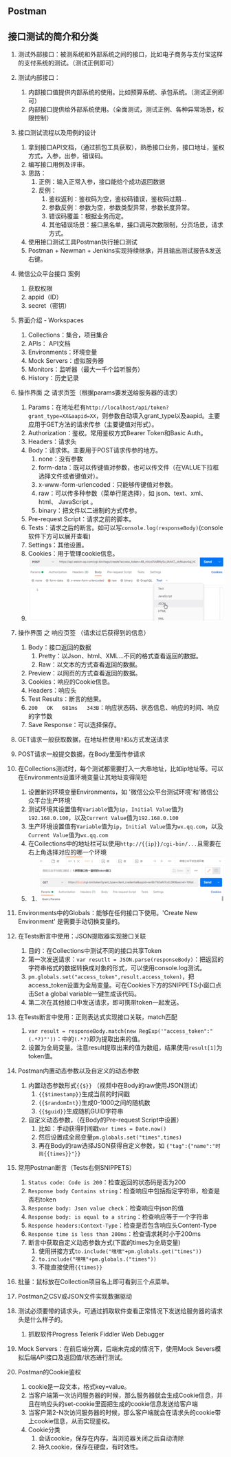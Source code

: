 ## Postman

## 接口测试的简介和分类

1. 测试外部接口：被测系统和外部系统之间的接口，比如电子商务与支付宝这样的支付系统的测试。（测试正例即可）

2. 测试内部接口：

   1. 内部接口值提供内部系统的使用。比如预算系统、承包系统。（测试正例即可）
   2. 内部接口提供给外部系统使用。（全面测试，测试正例、各种异常场景，权限控制）

3. 接口测试流程以及用例的设计

   1. 拿到接口API文档，（通过抓包工具获取），熟悉接口业务，接口地址，鉴权方式，入参，出参，错误码。
   2. 编写接口用例及评审。
   3. 思路：
      1. 正例：输入正常入参，接口能给个成功返回数据
      2. 反例：
         1. 鉴权返利：鉴权码为空，鉴权码错误，鉴权码过期...
         2. 参数反例：参数为空，参数类型异常，参数长度异常。
         3. 错误码覆盖：根据业务而定。
         4. 其他错误场景：接口黑名单，接口调用次数限制，分页场景，请求方式。
   4. 使用接口测试工具Postman执行接口测试
   5. Postman + Newman + Jenkins实现持续继承，并且输出测试报告&发送右键。

4. 微信公众平台接口 案例

   1. 获取权限
   2. appid（ID）
   3. secret（密钥）

5. 界面介绍 - Workspaces

   1. Collections：集合，项目集合
   2. APIs： API文档
   3. Environments：环境变量
   4. Mock Servers：虚拟服务器
   5. Monitors：监听器（最大一千个监听服务）
   6. History：历史记录

6. 操作界面 之 请求页签（根据params要发送给服务器的请求）

   1. Params：在地址栏有`http://localhost/api/token?grant_type=XX&aapid=XX`，则参数自动填入grant_type以及aapid。主要应用于GET方法的请求传参（主要键值对形式）。
   2. Authorization：鉴权。常用鉴权方式Bearer Token和Basic Auth。
   3. Headers：请求头
   4. Body：请求体。主要用于POST请求传参的地方。
      1. none：没有参数
      2. form-data：既可以传键值对参数，也可以传文件（在VALUE下拉框选择文件或者键值对）。
      3. x-www-form-urlencoded：只能够传键值对参数。
      4. raw：可以传多种参数（菜单行尾选择），如 json、text、xml、 html、 JavaScript 。
      5. binary：把文件以二进制的方式传参。
   5. Pre-request Script：请求之前的脚本。
   6. Tests：请求之后的断言。如可以写`console.log(responseBody)`(console软件下方可以展开查看)
   7. Settings：其他设置。
   8. Cookies：用于管理cookie信息。
   9. ![界面](https://github.com/brant8/mypython/blob/master/pics/postman1.PNG)

7. 操作界面 之 响应页签 （请求过后获得到的信息）

   1. Body：接口返回的数据
      1. Pretty：以Json、html、XML...不同的格式查看返回的数据。
      2. Raw：以文本的方式查看返回的数据。
   2. Preview：以网页的方式查看返回的数据。
   3. Cookies：响应的Cookie信息。
   4. Headers：响应头
   5. Test Results：断言的结果。
   6. `200   OK   681ms   343B`：响应状态码、状态信息、响应的时间、响应的字节数
   7. Save Response：可以选择保存。

8. GET请求一般获取数据，在地址栏使用`?`和`&`方式发送请求

9. POST请求一般提交数据，在Body里面传参请求

10. 在Collections测试时，每个测试都需要打入一大串地址，比如ip地址等。可以在Environments设置环境变量让其地址变得简短

    1. 设置新的环境变量Environments，如 '微信公众平台测试环境'和'微信公众平台生产环境'
    2. 测试环境其设置值有`Variable`值为`ip`，`Initial Value`值为`192.168.0.100`，以及`Current Value`值为`192.168.0.100`
    3. 生产环境设置值有`Variable`值为`ip`，`Initial Value`值为`wx.qq.com`，以及`Current Value`值为`wx.qq.com`
    4. 在Collections中的地址栏可以使用`http://{{ip}}/cgi-bin/...`且需要在右上角选择对应的哪一个环境
    5. 1. ![界面](https://github.com/brant8/mypython/blob/master/pics/postman2.PNG)

11. Environments中的Globals：能够在任何接口下使用。'Create New Environment' 是需要手动切换变量的。

12. 在Tests断言中使用：JSON提取器实现接口关联

    1. 目的：在Collections中测试不同的接口共享Token
    2. 第一次发送请求：`var resutlt = JSON.parse(responseBody)`：把返回的字符串格式的数据转换成对象的形式，可以使用console.log测试。
    3. `pm.globals.set("access_token",result.access_token)`，把access_token设置为全局变量。可在Cookies下方的SNIPPETS小窗口点击Set a global variable一键生成该代码。
    4. 第二次在其他接口中发送请求，即可携带token一起发送。

13. 在Tests断言中使用：正则表达式实现接口关联，match匹配

    1. `var result = responseBody.match(new RegExp('"access_token":"(.*?)"'))`：中的`(.*?)`即为提取出来的值。
    2. 设置为全局变量。注意result提取出来的值为数组，结果使用`result[1]`为token值。

14. Postman内置动态参数以及自定义的动态参数

    1. 内置动态参数形式`{{$}}` （视频中在Body的raw使用JSON测试）
       1. `{{$timestamp}}`生成当前的时间戳
       2. `{{$randomInt}}`生成0-1000之间的随机数
       3. `{{$guid}}`生成随机GUID字符串
    2. 自定义动态参数，（在Body的Pre-request Script中设置）
       1. 比如：手动获得时间戳`var times = Date.now()`
       2. 然后设置成全局变量`pm.globals.set("times",times)`
       3. 再在Body的raw选择JSON获得自定义参数，如 `{"tag":{"name":"时尚{{times}}"}}`

15. 常用Postman断言（Tests右侧SNIPPETS）

    1. `Status code: Code is 200`：检查返回的状态码是否为200
    2. `Response body Contains string`：检查响应中包括指定字符串，检查是否右token
    3. `Response body: Json value check`：检查响应中json的值
    4. `Response body: is equal to a string`：检查响应等于一个字符串
    5. `Response headers:Context-Type`：检查是否包含响应头Content-Type
    6. `Response time is less than 200ms`：检查请求耗时小于200ms
    7. 断言中获取自定义动态参数方式(下面的times为全局变量)
       1. 使用拼接方式`to.include("嘿嘿"+pm.globals.get("times"))`
       2. `to.include("嘿嘿"+pm.globals.("times"))`
       3. 不能直接使用`{{times}}`

16. 批量：鼠标放在Collection项目名上即可看到三个点菜单。

17. Postman之CSV或JSON文件实现数据驱动

18. 测试必须要带的请求头，可通过抓取软件查看正常情况下发送给服务器的请求头是什么样子的。

    1. 抓取软件Progress Telerik Fiddler Web Debugger

19. Mock Servers：在前后端分离，后端未完成的情况下，使用Mock Severs模拟后端API接口及返回值/状态进行测试。

20. Postman的Cookie鉴权

    1. cookie是一段文本，格式key=value。
    2. 当客户端第一次访问服务器的时候，那么服务器就会生成Cookie信息，并且在响应头的set-cookie里面把生成的cookie信息发送给客户端
    3. 当客户第2-N次访问服务器的时候，那么客户端就会在请求头的cookie带上cookie信息，从而实现鉴权。
    4. Cookie分类
       1. 会话cookie，保存在内存，当浏览器关闭之后自动清除
       2. 持久cookie，保存在硬盘，有时效性。

    

